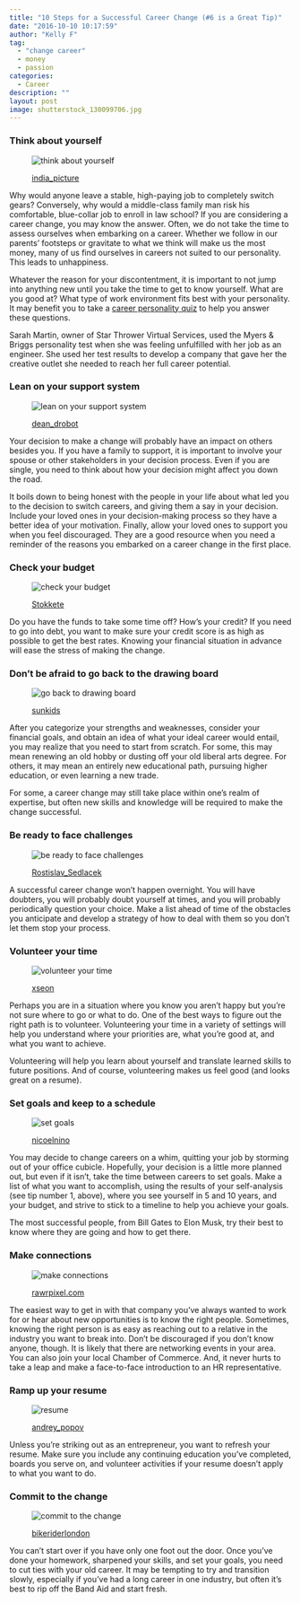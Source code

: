 ```yaml
---
title: "10 Steps for a Successful Career Change (#6 is a Great Tip)"
date: "2016-10-10 10:17:59"
author: "Kelly F"
tag:
  - "change career"
  - money
  - passion
categories:
  - Career
description: ""
layout: post
image: shutterstock_130099706.jpg
---
```


### Think about yourself

<figure aria-describedby="caption-attachment-4175" class="wp-caption alignnone" id="attachment_4175" style="width: 700px">

![think about yourself](/posts/shutterstock_290217008.jpg)<figcaption class="wp-caption-text" id="caption-attachment-4175">[india_picture](http://www.shutterstock.com/pic-290217008/stock-photo-handsome-male-executive-in-deep-thought-with-newspaper-at-office.html)</figcaption></figure>

Why would anyone leave a stable, high-paying job to completely switch gears? Conversely, why would a middle-class family man risk his comfortable, blue-collar job to enroll in law school? If you are considering a career change, you may know the answer. Often, we do not take the time to assess ourselves when embarking on a career. Whether we follow in our parents’ footsteps or gravitate to what we think will make us the most money, many of us find ourselves in careers not suited to our personality. This leads to unhappiness.

Whatever the reason for your discontentment, it is important to not jump into anything new until you take the time to get to know yourself. What are you good at? What type of work environment fits best with your personality. It may benefit you to take a [career personality quiz](http://www.careershifters.org/expert-advice/how-to-match-your-personality-to-your-career/) to help you answer these questions.

Sarah Martin, owner of Star Thrower Virtual Services, used the Myers &amp; Briggs personality test when she was feeling unfulfilled with her job as an engineer. She used her test results to develop a company that gave her the creative outlet she needed to reach her full career potential.

### Lean on your support system

<figure aria-describedby="caption-attachment-4176" class="wp-caption alignnone" id="attachment_4176" style="width: 700px">

![lean on your support system](/posts/shutterstock_437022181.jpg)<figcaption class="wp-caption-text" id="caption-attachment-4176">[dean_drobot](http://www.shutterstock.com/pic-437022181/stock-photo-multiethnic-group-of-smiling-young-business-people-standing-and-talking-in-conference-room.html)</figcaption></figure>

Your decision to make a change will probably have an impact on others besides you. If you have a family to support, it is important to involve your spouse or other stakeholders in your decision process. Even if you are single, you need to think about how your decision might affect you down the road.

It boils down to being honest with the people in your life about what led you to the decision to switch careers, and giving them a say in your decision. Include your loved ones in your decision-making process so they have a better idea of your motivation. Finally, allow your loved ones to support you when you feel discouraged. They are a good resource when you need a reminder of the reasons you embarked on a career change in the first place.

### Check your budget

<figure aria-describedby="caption-attachment-4177" class="wp-caption alignnone" id="attachment_4177" style="width: 700px">

![check your budget](/posts/shutterstock_290693624.jpg)<figcaption class="wp-caption-text" id="caption-attachment-4177">[Stokkete](http://www.shutterstock.com/pic-290693624/stock-photo-business-professionals-working-together-at-office-desk-hands-close-up-pointing-out-financial-data-on-a-report-teamwork-concept.html)</figcaption></figure>

Do you have the funds to take some time off? How’s your credit? If you need to go into debt, you want to make sure your credit score is as high as possible to get the best rates. Knowing your financial situation in advance will ease the stress of making the change.

### Don’t be afraid to go back to the drawing board

<figure aria-describedby="caption-attachment-4178" class="wp-caption alignnone" id="attachment_4178" style="width: 700px">

![go back to drawing board](/posts/shutterstock_246951712.jpg)<figcaption class="wp-caption-text" id="caption-attachment-4178">[sunkids](http://www.shutterstock.com/pic-246951712/stock-photo-woman-creating-gift-at-home-with-paper-and-gouache.html)</figcaption></figure>

After you categorize your strengths and weaknesses, consider your financial goals, and obtain an idea of what your ideal career would entail, you may realize that you need to start from scratch. For some, this may mean renewing an old hobby or dusting off your old liberal arts degree. For others, it may mean an entirely new educational path, pursuing higher education, or even learning a new trade.

For some, a career change may still take place within one’s realm of expertise, but often new skills and knowledge will be required to make the change successful.

### Be ready to face challenges

<figure aria-describedby="caption-attachment-4179" class="wp-caption alignnone" id="attachment_4179" style="width: 700px">

![be ready to face challenges](/posts/shutterstock_271483541.jpg)<figcaption class="wp-caption-text" id="caption-attachment-4179">[Rostislav_Sedlacek](http://www.shutterstock.com/pic-271483541/stock-photo-young-tired-businessman-rubbing-his-eye.html)</figcaption></figure>

A successful career change won’t happen overnight. You will have doubters, you will probably doubt yourself at times, and you will probably periodically question your choice. Make a list ahead of time of the obstacles you anticipate and develop a strategy of how to deal with them so you don’t let them stop your process.

### Volunteer your time

<figure aria-describedby="caption-attachment-4180" class="wp-caption alignnone" id="attachment_4180" style="width: 700px">

![volunteer your time](/posts/shutterstock_437022181-1.jpg)<figcaption class="wp-caption-text" id="caption-attachment-4180">[xseon](http://www.shutterstock.com/pic-245456581/stock-photo-a-volunteer-taking-care-of-a-two-months-old-one-eyed-sick-kitten-in-a-cat-refugee.html)</figcaption></figure>

Perhaps you are in a situation where you know you aren’t happy but you’re not sure where to go or what to do. One of the best ways to figure out the right path is to volunteer. Volunteering your time in a variety of settings will help you understand where your priorities are, what you’re good at, and what you want to achieve.

Volunteering will help you learn about yourself and translate learned skills to future positions. And of course, volunteering makes us feel good (and looks great on a resume).

### Set goals and keep to a schedule

<figure aria-describedby="caption-attachment-4184" class="wp-caption alignnone" id="attachment_4184" style="width: 700px">

![set goals](/posts/shutterstock_364784693.jpg)<figcaption class="wp-caption-text" id="caption-attachment-4184">[nicoelnino](http://www.shutterstock.com/pic-364784693/stock-photo-coach-teaching-about-the-way-of-setting-goals-concept-about-objectives-and-success.html)</figcaption></figure>

You may decide to change careers on a whim, quitting your job by storming out of your office cubicle. Hopefully, your decision is a little more planned out, but even if it isn’t, take the time between careers to set goals. Make a list of what you want to accomplish, using the results of your self-analysis (see tip number 1, above), where you see yourself in 5 and 10 years, and your budget, and strive to stick to a timeline to help you achieve your goals.

The most successful people, from Bill Gates to Elon Musk, try their best to know where they are going and how to get there.

### Make connections

<figure aria-describedby="caption-attachment-4182" class="wp-caption alignnone" id="attachment_4182" style="width: 700px">

![make connections](/posts/shutterstock_243503950.jpg)<figcaption class="wp-caption-text" id="caption-attachment-4182">[rawrpixel.com](http://www.shutterstock.com/pic-243503950/stock-photo-group-of-business-people-meeting.html)</figcaption></figure>

The easiest way to get in with that company you’ve always wanted to work for or hear about new opportunities is to know the right people. Sometimes, knowing the right person is as easy as reaching out to a relative in the industry you want to break into. Don’t be discouraged if you don’t know anyone, though. It is likely that there are networking events in your area. You can also join your local Chamber of Commerce. And, it never hurts to take a leap and make a face-to-face introduction to an HR representative.

### Ramp up your resume

<figure aria-describedby="caption-attachment-4076" class="wp-caption alignnone" id="attachment_4076" style="width: 700px">

![resume](/posts/shutterstock_217401814.jpg)<figcaption class="wp-caption-text" id="caption-attachment-4076">[andrey_popov](http://www.shutterstock.com/pic-217401814/stock-photo-cropped-image-of-businessman-analyzing-resume-at-desk-in-office.html)</figcaption></figure>

Unless you’re striking out as an entrepreneur, you want to refresh your resume. Make sure you include any continuing education you’ve completed, boards you serve on, and volunteer activities if your resume doesn’t apply to what you want to do.

### Commit to the change

<figure aria-describedby="caption-attachment-4183" class="wp-caption alignnone" id="attachment_4183" style="width: 700px">

![commit to the change](/posts/shutterstock_286605134.jpg)<figcaption class="wp-caption-text" id="caption-attachment-4183">[bikeriderlondon](http://www.shutterstock.com/pic-286605134/stock-photo-young-businesswoman-on-call-with-colleagues-in-background-at-office-corridor.html)</figcaption></figure>

You can’t start over if you have only one foot out the door. Once you’ve done your homework, sharpened your skills, and set your goals, you need to cut ties with your old career. It may be tempting to try and transition slowly, especially if you’ve had a long career in one industry, but often it’s best to rip off the Band Aid and start fresh.
